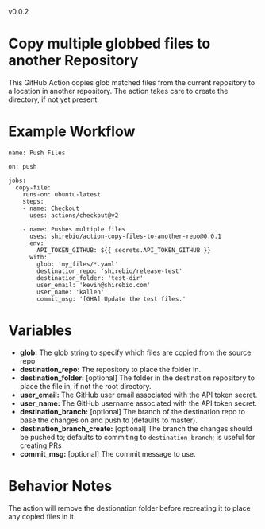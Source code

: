 v0.0.2

# Copy multiple globbed files to another Repository
This GitHub Action copies glob matched files from the current repository to a location in another repository.
The action takes care to create the directory, if not yet present.

# Example Workflow
    name: Push Files

    on: push

    jobs:
      copy-file:
        runs-on: ubuntu-latest
        steps:
        - name: Checkout
          uses: actions/checkout@v2

        - name: Pushes multiple files
          uses: shirebio/action-copy-files-to-another-repo@0.0.1
          env:
            API_TOKEN_GITHUB: ${{ secrets.API_TOKEN_GITHUB }}
          with:
            glob: 'my_files/*.yaml'
            destination_repo: 'shirebio/release-test'
            destination_folder: 'test-dir'
            user_email: 'kevin@shirebio.com'
            user_name: 'kallen'
            commit_msg: '[GHA] Update the test files.'

# Variables
* **glob:** The glob string to specify which files are copied from the source repo
* **destination_repo:** The repository to place the folder in.
* **destination_folder:** [optional] The folder in the destination repository to place the file in, if not the root directory.
* **user_email:** The GitHub user email associated with the API token secret.
* **user_name:** The GitHub username associated with the API token secret.
* **destination_branch:** [optional] The branch of the destination repo to base the changes on and push to (defaults to master).
* **destination_branch_create:** [optional] The branch the changes should be pushed to; defaults to commiting to `destination_branch`; is useful for creating PRs
* **commit_msg:** [optional] The commit message to use.

# Behavior Notes
The action will remove the destionation folder before recreating it to place any copied files in it.
